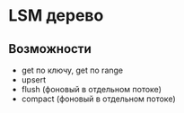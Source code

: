 # LSM дерево
## Возможности
+ get по ключу, get по range
+ upsert
+ flush (фоновый в отдельном потоке)
+ compact (фоновый в отдельном потоке)
